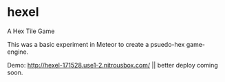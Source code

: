 hexel
=====

A Hex Tile Game

This was a basic experiment in Meteor to create a psuedo-hex game-engine. 

Demo: http://hexel-171528.use1-2.nitrousbox.com/ || better deploy coming soon.
